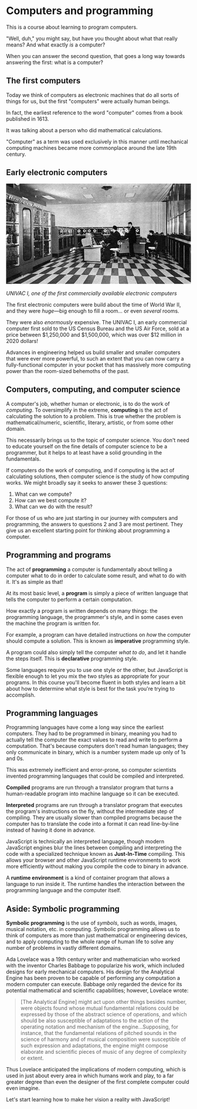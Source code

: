 # Computers and programming

This is a course about learning to program computers.

"Well, duh," you might say, but have you thought about what that really means? And what exactly *is* a computer?

When you can answer the second question, that goes a long way towards answering the first: what is a computer?

## The first computers

Today we think of computers as electronic machines that do all sorts of things for us, but the first "computers" were actually human beings.

In fact, the earliest reference to the word "computer" comes from a book published in 1613.

It was talking about a person who did mathematical calculations.

"Computer" as a term was used exclusively in this manner until mechanical computing machines became more commonplace around the late 19th century.

## Early electronic computers

![UNIVAC I, one of the first commercially available electronic computers](../img/UNIVAC-I-BRL61-0977.jpg)
<p class="caption"><i>UNIVAC I, one of the first commercially available electronic computers</i></p>

The first electronic computers were build about the time of World War II, and they were *huge*&mdash;big enough to fill a room... or even *several* rooms.

They were also *enormously* expensive. The UNIVAC I, an early commercial computer first sold to the US Census Bureau and the US Air Force, sold at a price between $1,250,000 and $1,500,000, which was over $12 million in 2020 dollars!

Advances in engineering helped us build smaller and smaller computers that were ever more powerful, to such an extent that you can now carry a fully-functional computer in your pocket that has massively more computing power than the room-sized behemoths of the past.

## Computers, computing, and computer science

A computer's job, whether human or electronic, is to do the work of *computing*. To oversimplify in the extreme, **computing** is the act of calculating the solution to a problem. This is true whether the problem is mathematical/numeric, scientific, literary, artistic, or from some other domain.

This necessarily brings us to the topic of computer science. You don't need to educate yourself on the fine details of computer science to be a programmer, but it helps to at least have a solid grounding in the fundamentals.

If computers do the work of computing, and if computing is the act of calculating solutions, then computer science is the study of how computing works. We might broadly say it seeks to answer these 3 questions:

1. What can we compute?
2. How can we best compute it?
3. What can we do with the result?

For those of us who are just starting in our journey with computers and programming, the answers to questions 2 and 3 are most pertinent. They give us an excellent starting point for thinking about programming a computer.

## Programming and programs

The act of **programming** a computer is fundamentally about telling a computer what to do in order to calculate some result, and what to do with it. It's as simple as that!

At its most basic level, a **program** is simply a piece of written language that tells the computer to perform a certain computation.

How exactly a program is written depends on many things: the programming language, the programmer's style, and in some cases even the machine the program is written for.

For example, a program can have detailed instructions on *how* the computer should compute a solution. This is known as **imperative** programming style.

A program could also simply tell the computer *what to do*, and let it handle the steps itself. This is **declarative** programming style.

Some languages require you to use one style or the other, but JavaScript is flexible enough to let you mix the two styles as appropriate for your programs. In this course you'll become fluent in both styles and learn a bit about how to determine what style is best for the task you're trying to accomplish.

## Programming languages

Programming languages have come a long way since the earliest computers. They had to be programmed in binary, meaning you had to actually tell the computer the exact values to read and write to perform a computation. That's because computers don't read human languages; they only communicate in binary, which is a number system made up only of 1s and 0s.

This was extremely inefficient and error-prone, so computer scientists invented programming languages that could be compiled and interpreted.

**Compiled** programs are run through a translator program that turns a human-readable program into machine language so it can be executed.

**Interpreted** programs are run through a translator program that executes the program's instructions on the fly, without the intermediate step of compiling. They are usually slower than compiled programs because the computer has to translate the code into a format it can read line-by-line instead of having it done in advance.

JavaScript is technically an interpreted language, though modern JavaScript engines blur the lines between compiling and interpreting the code with a specialized technique known as **Just-In-Time** compiling. This allows your browser and other JavaScript runtime environments to work more efficiently without making you compile the code to binary in advance.

A **runtime environment** is a kind of container program that allows a language to run inside it. The runtime handles the interaction between the programming language and the computer itself.

## Aside: Symbolic programming

**Symbolic programming** is the use of *symbols*, such as words, images, musical notation, etc. in computing. Symbolic programming allows us to think of computers as more than just mathematical or engineering devices, and to apply computing to the whole range of human life to solve any number of problems in vastly different domains.

Ada Lovelace was a 19th century writer and mathematician who worked with the inventor Charles Babbage to popularize his work, which included designs for early mechanical computers. His design for the Analytical Engine has been proven to be capable of performing any computation a modern computer can execute. Babbage only regarded the device for its potential mathematical and scientific capabilities; however, Lovelace wrote:

<blockquote>[The Analytical Engine] might act upon other things besides number, were objects found whose mutual fundamental relations could be expressed by those of the abstract science of operations, and which should be also susceptible of adaptations to the action of the operating notation and mechanism of the engine...Supposing, for instance, that the fundamental relations of pitched sounds in the science of harmony and of musical composition were susceptible of such expression and adaptations, the engine might compose elaborate and scientific pieces of music of any degree of complexity or extent.</blockquote>

Thus Lovelace anticipated the implications of modern computing, which is used in just about every area in which humans work and play, to a far greater degree than even the designer of the first complete computer could even imagine.

Let's start learning how to make her vision a reality with JavaScript!
